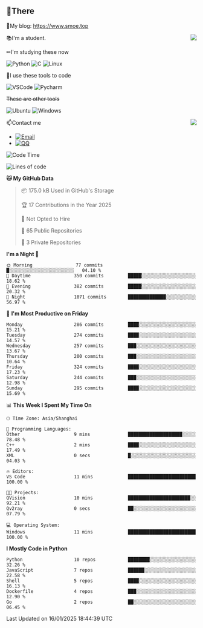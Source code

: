 
## 👏There

📰My blog: https://www.smoe.top

<img align="right" src="https://github-readme-stats.vercel.app/api/top-langs/?username=AkashiCoin"/>


📚I'm a student.

✏I'm studying these now

![Python](https://img.shields.io/badge/-Python-blue?style=flat-square&logo=Python&logoColor=fff)
![C](https://img.shields.io/badge/-C-585858?style=flat-square&logo=C&logoColor=fff)
![Linux](https://img.shields.io/badge/-Linux-black?style=flat-square&logo=Linux&logoColor=fff)

🔨I use these tools to code

![VSCode](https://img.shields.io/badge/-VSCode-blue?style=flat-square&logo=visualstudiocode&logoColor=fff)
![Pycharm](https://img.shields.io/badge/-Pycharm-green?style=flat-square&logo=pycharm&logoColor=fff)

 ~~These are other tools~~

![Ubuntu](https://img.shields.io/badge/-Ubuntu-orange?style=flat-square&logo=Ubuntu&logoColor=fff)
![Windows](https://img.shields.io/badge/-Windows-blue?style=flat-square&logo=Windows&logoColor=fff)

<img align="right" src="https://github-readme-stats.vercel.app/api?username=AkashiCoin" />


📫Contact me

* [![Email](https://img.shields.io/badge/Email-l1040186796@gmail.com-1?style=social&logoColor=fff)](mailto:l1040186796@gmail.com)
* [![QQ](https://img.shields.io/badge/QQ-1040186796-1?style=social&logoColor=fff)](tencent://AddContact/?fromId=45&fromSubId=1&subcmd=all&uin=1040186796&website=www.oicqzone.com)

<!--START_SECTION:waka-->
![Code Time](http://img.shields.io/badge/Code%20Time-1%2C373%20hrs%2038%20mins-blue)

![Lines of code](https://img.shields.io/badge/From%20Hello%20World%20I%27ve%20Written-358.0%20thousand%20lines%20of%20code-blue)

**🐱 My GitHub Data** 

> 📦 175.0 kB Used in GitHub's Storage 
 > 
> 🏆 17 Contributions in the Year 2025
 > 
> 🚫 Not Opted to Hire
 > 
> 📜 65 Public Repositories 
 > 
> 🔑 3 Private Repositories 
 > 
**I'm a Night 🦉** 

```text
🌞 Morning                77 commits          █░░░░░░░░░░░░░░░░░░░░░░░░   04.10 % 
🌆 Daytime                350 commits         █████░░░░░░░░░░░░░░░░░░░░   18.62 % 
🌃 Evening                382 commits         █████░░░░░░░░░░░░░░░░░░░░   20.32 % 
🌙 Night                  1071 commits        ██████████████░░░░░░░░░░░   56.97 % 
```
📅 **I'm Most Productive on Friday** 

```text
Monday                   286 commits         ████░░░░░░░░░░░░░░░░░░░░░   15.21 % 
Tuesday                  274 commits         ████░░░░░░░░░░░░░░░░░░░░░   14.57 % 
Wednesday                257 commits         ███░░░░░░░░░░░░░░░░░░░░░░   13.67 % 
Thursday                 200 commits         ███░░░░░░░░░░░░░░░░░░░░░░   10.64 % 
Friday                   324 commits         ████░░░░░░░░░░░░░░░░░░░░░   17.23 % 
Saturday                 244 commits         ███░░░░░░░░░░░░░░░░░░░░░░   12.98 % 
Sunday                   295 commits         ████░░░░░░░░░░░░░░░░░░░░░   15.69 % 
```


📊 **This Week I Spent My Time On** 

```text
🕑︎ Time Zone: Asia/Shanghai

💬 Programming Languages: 
Other                    9 mins              ████████████████████░░░░░   78.48 % 
C++                      2 mins              ████░░░░░░░░░░░░░░░░░░░░░   17.49 % 
XML                      0 secs              █░░░░░░░░░░░░░░░░░░░░░░░░   04.03 % 

🔥 Editors: 
VS Code                  11 mins             █████████████████████████   100.00 % 

🐱‍💻 Projects: 
QVision                  10 mins             ███████████████████████░░   92.21 % 
Qv2ray                   0 secs              ██░░░░░░░░░░░░░░░░░░░░░░░   07.79 % 

💻 Operating System: 
Windows                  11 mins             █████████████████████████   100.00 % 
```

**I Mostly Code in Python** 

```text
Python                   10 repos            ████████░░░░░░░░░░░░░░░░░   32.26 % 
JavaScript               7 repos             ██████░░░░░░░░░░░░░░░░░░░   22.58 % 
Shell                    5 repos             ████░░░░░░░░░░░░░░░░░░░░░   16.13 % 
Dockerfile               4 repos             ███░░░░░░░░░░░░░░░░░░░░░░   12.90 % 
Go                       2 repos             ██░░░░░░░░░░░░░░░░░░░░░░░   06.45 % 
```




 Last Updated on 16/01/2025 18:44:39 UTC
<!--END_SECTION:waka-->

